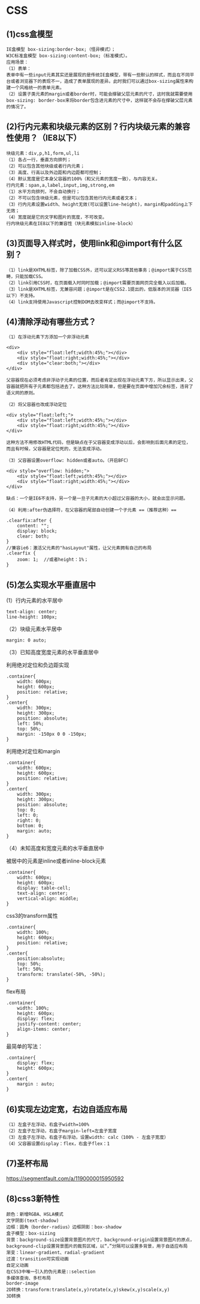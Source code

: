 CSS
===

(1)css盒模型
---
    IE盒模型 box-sizing:border-box;（怪异模式）；
    W3C标准盒模型 box-sizing:content-box;（标准模式）。
    应用场景：
    （1）表单：
    表单中有一些input元素其实还是展现的是传统IE盒模型，带有一些默认的样式，而且在不同平台或者浏览器下的表现不一，造成了表单展现的差异。此时我们可以通过box-sizing属性来构建一个风格统一的表单元素。
    （2）设置子类元素的margin或者border时，可能会撑破父层元素的尺寸，这时我就需要使用box-sizing: border-box来将border包含进元素的尺寸中，这样就不会存在撑破父层元素的情况了。

(2)行内元素和块级元素的区别？行内块级元素的兼容性使用？（IE8以下）
---

    块级元素：div,p,h1,form,ul,li
    （1）各占一行，垂直方向排列；
    （2）可以包含其他块级或者行内元素；
    （3）高度、行高以及外边距和内边距都可控制；
    （4）默认宽度是它本身父容器的100%（和父元素的宽度一致），与内容无关。
    行内元素：span,a,label,input,img,strong,em
    （1）水平方向排列，不会自动换行；
    （2）不可以包含块级元素，但是可以包含其他行内元素或者文本；
    （3）行内元素设置width、height无效(可以设置line-height)，margin和padding上下无效；
    （4）宽度就是它的文字和图片的宽度，不可改变。
    行内块级元素在IE8以下的兼容性（块元素模拟inline-block）

(3)页面导入样式时，使用link和@import有什么区别？
---

    （1）link是XHTML标签，除了加载CSS外，还可以定义RSS等其他事务；@import属于CSS范畴，只能加载CSS。
    （2）link引用CSS时，在页面载入时同时加载；@import需要页面网页完全载入以后加载。
    （3）link是XHTML标签，无兼容问题；@import是在CSS2.1提出的，低版本的浏览器（IE5以下）不支持。
    （4）link支持使用Javascript控制DOM去改变样式；而@import不支持。

(4)清除浮动有哪些方式？
---

    （1）在浮动元素下方添加一个非浮动元素
```
<div>
    <div style="float:left;width:45%;"></div>
    <div style="float:right;width:45%;"></div>
    <div style="clear:both;"></div>
</div>
```
    父容器现在必须考虑非浮动子元素的位置，而后者肯定出现在浮动元素下方，所以显示出来，父容器就把所有子元素都包括进去了。这种方法比较简单，但是要在页面中增加冗余标签，违背了语义网的原则。

    （2）将父容器也改成浮动定位

```
<div style="float:left;">
    <div style="float:left;width:45%;"></div>
    <div style="float:right;width:45%;"></div>
</div>
```
    这种方法不用修改HTML代码，但是缺点在于父容器变成浮动以后，会影响到后面元素的定位，而且有时候，父容器是定位死的，无法变成浮动。

    （3）父容器设置overflow: hidden或者auto。（开启BFC）
```
<div style="overflow: hidden;">
    <div style="float:left;width:45%;"></div>
    <div style="float:right;width:45%;"></div>
</div>
```
    缺点：一个是IE6不支持，另一个是一旦子元素的大小超过父容器的大小，就会出显示问题。

    （4）利用:after伪选择符，在父容器的尾部自动创建一个子元素 ==（推荐这种）== 
```
.clearfix:after {
    content: "";
    display: block;
    clear: both;
}
//兼容ie6：激活父元素的"hasLayout"属性，让父元素拥有自己的布局
.clearfix {
    zoom: 1;  //或者height：1%；
}
```

(5)怎么实现水平垂直居中
----

(1）行内元素的水平居中 
```
text-align: center;
line-height: 100px;
```
（2）块级元素水平居中

```
margin: 0 auto;
```
（3）已知高度宽度元素的水平垂直居中

利用绝对定位和负边距实现
```
.container{
    width: 600px;
    height: 600px;
    position: relative;
}
.center{
    width: 300px;
    height: 300px;
    position: absolute;
    left: 50%;
    top: 50%;
    margin: -150px 0 0 -150px;
}
```
利用绝对定位和margin
```
.container{
    width: 600px;
    height: 600px;
    position: relative;
}
.center{
    width: 300px;
    height: 300px;
    position: absolute;
    top: 0;
    left: 0;
    right: 0;
    bottom: 0;
    margin: auto;
}
```
（4）未知高度和宽度元素的水平垂直居中

被居中的元素是inline或者inline-block元素
```
.container{
    width: 600px;
    height: 600px;
    display: table-cell;
    text-align: center;
    vertical-align: middle;
}
```
css3的transform属性
```
.container{
    width: 100%;
    height: 600px;
    position: relative;
}
.center{
    position:absolute;
    top: 50%;
    left: 50%;
    transform: translate(-50%, -50%);
}
```
flex布局
```
.container{
    width: 100%;
    height: 600px;
    display: flex;
    justify-content: center;
    align-items: center;
}
```
最简单的写法：
```
.container{
    display: flex;
    height: 600px;
}
.center{
    margin : auto;
}
```

(6)实现左边定宽，右边自适应布局
---
    （1）左盒子左浮动，右盒子width=100%
    （2）左盒子左浮动，右盒子margin-left=左盒子宽度
    （3）左盒子左浮动，右盒子右浮动，设置width: calc（100% - 左盒子宽度）
    （4）父容器设置display：flex，右盒子flex：1

(7)圣杯布局
---
https://segmentfault.com/a/1190000015950592

(8)css3新特性
---
    颜色：新增RGBA、HSLA模式
    文字阴影(text-shadow)
    边框：圆角（border-radius）边框阴影：box-shadow
    盒子模型：box-sizing
    背景：background-size设置背景图片的尺寸，background-origin设置背景图片的原点，background-clip设置背景图片的裁剪区域，以“，”分隔可以设置多背景，用于自适应布局
    渐变：linear-gradient、radial-gradient
    过渡：transition可实现动画
    自定义动画
    在CSS3中唯一引入的伪元素是::selection
    多媒体查询、多栏布局
    border-image
    2D转换：transform:translate(x,y)rotate(x,y)skew(x,y)scale(x,y)
    3D转换
